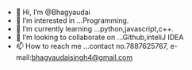 - 👋 Hi, I’m @Bhagyaudai
- 👀 I’m interested in ...Programming.
- 🌱 I’m currently learning ...python,javascript,c++.
- 💞️ I’m looking to collaborate on ...Github,inteliJ IDEA
- 📫 How to reach me ...contact no.7887625767, e-mail:bhagyaudaisingh4@gmail.com

<!---
Bhagyaudai/Bhagyaudai is a ✨ special ✨ repository because its `README.md` (this file) appears on your GitHub profile.
You can click the Preview link to take a look at your changes.
--->
